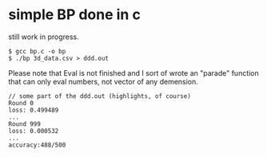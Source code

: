 # simple BP done in c
still work in progress.

```shell
$ gcc bp.c -o bp
$ ./bp 3d_data.csv > ddd.out
```

Please note that Eval is not finished and I sort of wrote an "parade" function that can only eval numbers, not vector of any demension.

```
// some part of the ddd.out (highlights, of course)
Round 0
loss: 0.499489
...
Round 999
loss: 0.000532
...
accuracy:488/500
```